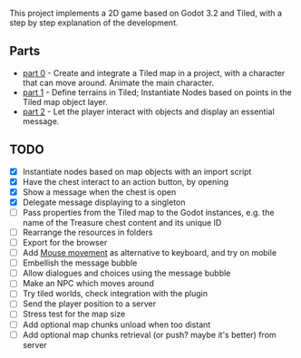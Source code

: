 This project implements a 2D game based on Godot 3.2 and Tiled, with a step by step explanation of the development.

## Parts
* [part 0](tutorial/part00.md) - Create and integrate a Tiled map in a project, with a character that can move around. Animate the main character.
* [part 1](tutorial/part01.md) - Define terrains in Tiled; Instantiate Nodes based on points in the Tiled map object layer.
* [part 2](tutorial/part02.md) - Let the player interact with objects and display an essential message.

## TODO
- [x] Instantiate nodes based on map objects with an import script
- [x] Have the chest interact to an action button, by opening
- [x] Show a message when the chest is open
- [x] Delegate message displaying to a singleton
- [ ] Pass properties from the Tiled map to the Godot instances, e.g. the name of the Treasure chest content and its unique ID
- [ ] Rearrange the resources in folders
- [ ] Export for the browser
- [ ] Add [Mouse movement](https://www.davidepesce.com/2019/10/14/godot-tutorial-5-1-dragging-player-with-mouse/) as alternative to keyboard, and try on mobile
- [ ] Embellish the message bubble
- [ ] Allow dialogues and choices using the message bubble
- [ ] Make an NPC which moves around
- [ ] Try tiled worlds, check integration with the plugin
- [ ] Send the player position to a server
- [ ] Stress test for the map size
- [ ] Add optional map chunks unload when too distant
- [ ] Add optional map chunks retrieval (or push? maybe it's better) from server
